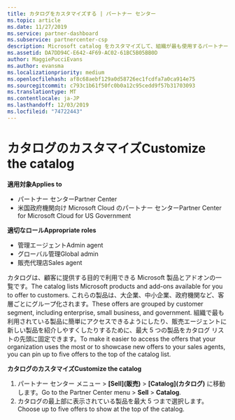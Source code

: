 ```yaml
---
title: カタログをカスタマイズする | パートナー センター
ms.topic: article
ms.date: 11/27/2019
ms.service: partner-dashboard
ms.subservice: partnercenter-csp
description: Microsoft catalog をカスタマイズして、組織が最も使用するパートナープランや製品に簡単にアクセスできるようにする方法について説明します。
ms.assetid: DA7DD94C-E642-4F69-AC02-61BC5B05BB0D
author: MaggiePucciEvans
ms.author: evansma
ms.localizationpriority: medium
ms.openlocfilehash: af8c68aebf129a0d58726ec1fcdfa7a0ca914e75
ms.sourcegitcommit: c793c1b61f50fc0b0a12c95cedd9f57b31703093
ms.translationtype: MT
ms.contentlocale: ja-JP
ms.lasthandoff: 12/03/2019
ms.locfileid: "74722443"
---
```

# <a name="customize-the-catalog"></a><span data-ttu-id="22afc-103">カタログのカスタマイズ</span><span class="sxs-lookup"><span data-stu-id="22afc-103">Customize the catalog</span></span>

<span data-ttu-id="22afc-104">**適用対象**</span><span class="sxs-lookup"><span data-stu-id="22afc-104">**Applies to**</span></span>

-  <span data-ttu-id="22afc-105">パートナー センター</span><span class="sxs-lookup"><span data-stu-id="22afc-105">Partner Center</span></span>
-  <span data-ttu-id="22afc-106">米国政府機関向け Microsoft Cloud のパートナー センター</span><span class="sxs-lookup"><span data-stu-id="22afc-106">Partner Center for Microsoft Cloud for US Government</span></span>

<span data-ttu-id="22afc-107">**適切なロール**</span><span class="sxs-lookup"><span data-stu-id="22afc-107">**Appropriate roles**</span></span>

- <span data-ttu-id="22afc-108">管理エージェント</span><span class="sxs-lookup"><span data-stu-id="22afc-108">Admin agent</span></span>
- <span data-ttu-id="22afc-109">グローバル管理</span><span class="sxs-lookup"><span data-stu-id="22afc-109">Global admin</span></span>
- <span data-ttu-id="22afc-110">販売代理店</span><span class="sxs-lookup"><span data-stu-id="22afc-110">Sales agent</span></span>

<span data-ttu-id="22afc-111">カタログは、顧客に提供する目的で利用できる Microsoft 製品とアドオンの一覧です。</span><span class="sxs-lookup"><span data-stu-id="22afc-111">The catalog lists Microsoft products and add-ons available for you to offer to customers.</span></span> <span data-ttu-id="22afc-112">これらの製品は、大企業、中小企業、政府機関など、客層ごとにグループ化されます。</span><span class="sxs-lookup"><span data-stu-id="22afc-112">These offers are grouped by customer segment, including enterprise, small business, and government.</span></span> <span data-ttu-id="22afc-113">組織で最も利用されている製品に簡単にアクセスできるようにしたり、販売エージェントに新しい製品を紹介しやすくしたりするために、最大 5 つの製品をカタログ リストの先頭に固定できます。</span><span class="sxs-lookup"><span data-stu-id="22afc-113">To make it easier to access the offers that your organization uses the most or to showcase new offers to your sales agents, you can pin up to five offers to the top of the catalog list.</span></span>

<span data-ttu-id="22afc-114">**カタログのカスタマイズ**</span><span class="sxs-lookup"><span data-stu-id="22afc-114">**Customize the catalog**</span></span>

1.  <span data-ttu-id="22afc-115">パートナー センター メニュー &gt; **[Sell]\(販売\)** &gt; **[Catalog]\(カタログ\)** に移動します。</span><span class="sxs-lookup"><span data-stu-id="22afc-115">Go to the Partner Center menu &gt; **Sell** &gt; **Catalog**.</span></span>
2.  <span data-ttu-id="22afc-116">カタログの最上部に表示されている製品を最大 5 つまで選択します。</span><span class="sxs-lookup"><span data-stu-id="22afc-116">Choose up to five offers to show at the top of the catalog.</span></span>

 

 



